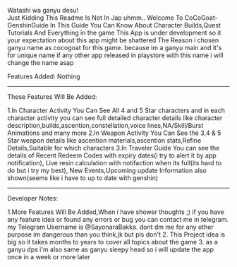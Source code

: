 Watashi wa ganyu desu!  
Just Kidding This Readme Is Not In Jap
uhmm.. Welcome To CoCoGoat-GenshinGuide
In This Guide You Can Know About Character Builds,Quest Tutorials And Everything in the game
This App is under development so it your expectation about this app might be shattered
The Reason i chosen ganyu name as cocogoat for this game. because im a ganyu main and it's for
unique name if any other app released in playstore with this name
i will change the name asap

Features Added:
Nothing

---------------------------------

These Features Will Be Added:

1.In Character Activity You Can See All 4 and 5 Star characters and in each character activity you can see full detailed character details
like character description,builds,ascention,constellation,voice lines,NA/Skill/Burst Animations and many more
2.In Weapon Activity You Can See the 3,4 & 5 Star weapon details like ascention materials,ascention stats,Refine Details,Suitable for which characters
3.In Traveler Guide You can see the details of Recent Redeem Codes with expiry dates(i try to alert it by app notification),
Live resin calculation with notifaction when its full(its hard to do but i try my best),
New Events,Upcoming update Information also shown(seems like i have to up to date with genshin)

---------------------------------------

Developer Notes:

1.More Features Will Be Added,When i have shower thoughts ;) if you have any feature idea or found any errors or bug you can contact me
in telegram. my Telegram Username is @SayonaraBakka. dont dm me for any other purpose im dangerous than you think,jk but pls don't
2. This Project idea is big so it takes months to years to cover all topics about the game
3. as a ganyu dps i'm also same as ganyu sleepy head so i will update the app once in a week or more later
